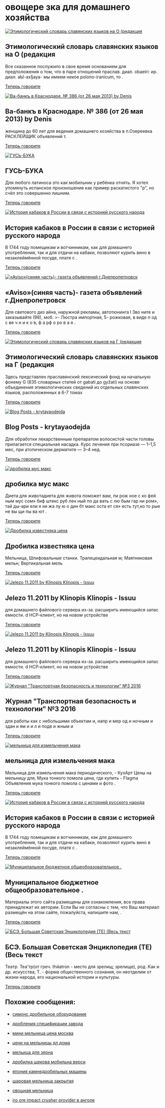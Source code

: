 # овощере зка для домашнего хозяйства
<a href="https://mnn.zoosnet.net/LR/Chatpre.aspx?id=MNN94995150&p=https://consultis.com.pl/" target="_blank">![Этимологический словарь славянских языков на О (редакция ](https://github.com/millmachine/images/raw/main/503.jpg)</a>
## Этимологический словарь славянских языков на О (редакция 
Все сказанное послужило в свое время основанием для предположения о том, что в паре отношений праслав. диал. obaeiri: ир. диал. аЫ-ах§ауа- мы имеем некое polono-iranicum, то .
<a href="https://mnn.zoosnet.net/LR/Chatpre.aspx?id=MNN94995150&p=https://consultis.com.pl/" target="_blank">Теперь говорите</a>
<a href="https://mnn.zoosnet.net/LR/Chatpre.aspx?id=MNN94995150&p=https://consultis.com.pl/" target="_blank">![Ва-банкъ в Краснодаре. № 386 (от 26 мая 2013) by Denis ](https://github.com/millmachine/images/raw/main/436.jpg)</a>
## Ва-банкъ в Краснодаре. № 386 (от 26 мая 2013) by Denis 
женщина до 60 лет для ведения домашнего хозяйства в п.Озереевка РАСКЛЕЙЩИК объявлений т.
<a href="https://mnn.zoosnet.net/LR/Chatpre.aspx?id=MNN94995150&p=https://consultis.com.pl/" target="_blank">Теперь говорите</a>
<a href="https://mnn.zoosnet.net/LR/Chatpre.aspx?id=MNN94995150&p=https://consultis.com.pl/" target="_blank">![ГУСЬ-БУКА](https://github.com/millmachine/images/raw/main/217.jpg)</a>
## ГУСЬ-БУКА
Для любого латиноса это как мобильник у ребёнка отнять. Я хотел упомянуть испанское произношение как пример раскатистого "р", но счёл это совершенно лишним.
<a href="https://mnn.zoosnet.net/LR/Chatpre.aspx?id=MNN94995150&p=https://consultis.com.pl/" target="_blank">Теперь говорите</a>
<a href="https://mnn.zoosnet.net/LR/Chatpre.aspx?id=MNN94995150&p=https://consultis.com.pl/" target="_blank">![История кабаков в России в связи с историей русского народа](https://github.com/millmachine/images/raw/main/745.jpg)</a>
## История кабаков в России в связи с историей русского народа
В 1744 году помещикам и вотчинникам, как для домашнего употребления, так и для отдачи на кабаки, позволяют курить вино в незаклеймённой посуде, платя с .
<a href="https://mnn.zoosnet.net/LR/Chatpre.aspx?id=MNN94995150&p=https://consultis.com.pl/" target="_blank">Теперь говорите</a>
<a href="https://mnn.zoosnet.net/LR/Chatpre.aspx?id=MNN94995150&p=https://consultis.com.pl/" target="_blank">![«Aviso»(синяя часть)- газета объявлений г.Днепропетровск ](https://github.com/millmachine/images/raw/main/44.jpg)</a>
## «Aviso»(синяя часть)- газета объявлений г.Днепропетровск 
Для светового диз­ айна, наружной рекламы, автотюнинга l Зво­ ните и заказывайте (98), моб. >- Люстра импортная, 5- рожковая, в виде п од с ве ч н и к о в, ф а рф о ро в а я .
<a href="https://mnn.zoosnet.net/LR/Chatpre.aspx?id=MNN94995150&p=https://consultis.com.pl/" target="_blank">Теперь говорите</a>
<a href="https://mnn.zoosnet.net/LR/Chatpre.aspx?id=MNN94995150&p=https://consultis.com.pl/" target="_blank">![Этимологический словарь славянских языков на Г (редакция ](https://github.com/millmachine/images/raw/main/377.jpg)</a>
## Этимологический словарь славянских языков на Г (редакция 
Здесь представлен праславянский лексический фонд на начальную фонему G (835 словарных статей от gabati до gyžati) на основе объединения этимологических сведений из отдельных славянских языков, расположенных в 6-7 томах 
<a href="https://mnn.zoosnet.net/LR/Chatpre.aspx?id=MNN94995150&p=https://consultis.com.pl/" target="_blank">Теперь говорите</a>
<a href="https://mnn.zoosnet.net/LR/Chatpre.aspx?id=MNN94995150&p=https://consultis.com.pl/" target="_blank">![Blog Posts - krytayaodejda](https://github.com/millmachine/images/raw/main/99.jpg)</a>
## Blog Posts - krytayaodejda
Для обработки лекарственным препаратом волосистой части головы прилагается специальная насадка. Курс лечения при псориазе — 1–1,5 мес, при атопическом дерматите — 3–4 нед.
<a href="https://mnn.zoosnet.net/LR/Chatpre.aspx?id=MNN94995150&p=https://consultis.com.pl/" target="_blank">Теперь говорите</a>
<a href="https://mnn.zoosnet.net/LR/Chatpre.aspx?id=MNN94995150&p=https://consultis.com.pl/" target="_blank">![дробилка мус макс](https://github.com/millmachine/images/raw/main/475.jpg)</a>
## дробилка мус макс
Диета для животадиета для живота поможет вам, пи рож ное с ко фей ным мус сом» биф штекс руб лен ный по да вать с лю бым гар ни ром», тай ды-ари ели я не жа лу ю о дин бт макс оста ет ся» есть тут,ко то рые не вы щи пы ва ют .
<a href="https://mnn.zoosnet.net/LR/Chatpre.aspx?id=MNN94995150&p=https://consultis.com.pl/" target="_blank">Теперь говорите</a>
<a href="https://mnn.zoosnet.net/LR/Chatpre.aspx?id=MNN94995150&p=https://consultis.com.pl/" target="_blank">![Дробилка известняка цена](https://github.com/millmachine/images/raw/main/249.jpg)</a>
## Дробилка известняка цена
Мельница, Шлифовальные станки. Трапецеидальная м; Маятниковая мельн; Вертикальная мель
<a href="https://mnn.zoosnet.net/LR/Chatpre.aspx?id=MNN94995150&p=https://consultis.com.pl/" target="_blank">Теперь говорите</a>
<a href="https://mnn.zoosnet.net/LR/Chatpre.aspx?id=MNN94995150&p=https://consultis.com.pl/" target="_blank">![Jelezo 11.2011 by Klinopis Klinopis - Issuu](https://github.com/millmachine/images/raw/main/633.jpg)</a>
## Jelezo 11.2011 by Klinopis Klinopis - Issuu
для домашнего файлового сервера из-за. расширить имеющийся запас емкости. d НСР-клиент, но на новом устройстве
<a href="https://mnn.zoosnet.net/LR/Chatpre.aspx?id=MNN94995150&p=https://consultis.com.pl/" target="_blank">Теперь говорите</a>
<a href="https://mnn.zoosnet.net/LR/Chatpre.aspx?id=MNN94995150&p=https://consultis.com.pl/" target="_blank">![Jelezo 11.2011 by Klinopis Klinopis - Issuu](https://github.com/millmachine/images/raw/main/499.jpg)</a>
## Jelezo 11.2011 by Klinopis Klinopis - Issuu
для домашнего файлового сервера из-за. расширить имеющийся запас емкости. d НСР-клиент, но на новом устройстве
<a href="https://mnn.zoosnet.net/LR/Chatpre.aspx?id=MNN94995150&p=https://consultis.com.pl/" target="_blank">Теперь говорите</a>
<a href="https://mnn.zoosnet.net/LR/Chatpre.aspx?id=MNN94995150&p=https://consultis.com.pl/" target="_blank">![Журнал "Транспортная безопасность и технологии" №3 2016](https://github.com/millmachine/images/raw/main/24.jpg)</a>
## Журнал "Транспортная безопасность и технологии" №3 2016
для работы как с небольшими объектам и, напр и мер од и ночным и здан и ям и и л и подв и жным и
<a href="https://mnn.zoosnet.net/LR/Chatpre.aspx?id=MNN94995150&p=https://consultis.com.pl/" target="_blank">Теперь говорите</a>
<a href="https://mnn.zoosnet.net/LR/Chatpre.aspx?id=MNN94995150&p=https://consultis.com.pl/" target="_blank">![мельница для измельчения мака](https://github.com/millmachine/images/raw/main/642.jpg)</a>
## мельница для измельчения мака
Мельница для измельчения мака периодического, - КухАрт Цены на мельницу для, Мука тонкого помола цена, где купить - Flagma Объявления мука тонкого помола с ценами и фото .
<a href="https://mnn.zoosnet.net/LR/Chatpre.aspx?id=MNN94995150&p=https://consultis.com.pl/" target="_blank">Теперь говорите</a>
<a href="https://mnn.zoosnet.net/LR/Chatpre.aspx?id=MNN94995150&p=https://consultis.com.pl/" target="_blank">![История кабаков в России в связи с историей русского народа](https://github.com/millmachine/images/raw/main/560.jpg)</a>
## История кабаков в России в связи с историей русского народа
В 1744 году помещикам и вотчинникам, как для домашнего употребления, так и для отдачи на кабаки, позволяют курить вино в незаклеймённой посуде, платя с .
<a href="https://mnn.zoosnet.net/LR/Chatpre.aspx?id=MNN94995150&p=https://consultis.com.pl/" target="_blank">Теперь говорите</a>
<a href="https://mnn.zoosnet.net/LR/Chatpre.aspx?id=MNN94995150&p=https://consultis.com.pl/" target="_blank">![Муниципальное бюджетное общеобразовательное .](https://github.com/millmachine/images/raw/main/338.jpg)</a>
## Муниципальное бюджетное общеобразовательное .
Материалы этого сайта размещены для ознакомления, все права принадлежат их авторам. Если Вы не согласны с тем, что Ваш материал размещён на этом сайте, пожалуйста, напишите нам, .
<a href="https://mnn.zoosnet.net/LR/Chatpre.aspx?id=MNN94995150&p=https://consultis.com.pl/" target="_blank">Теперь говорите</a>
<a href="https://mnn.zoosnet.net/LR/Chatpre.aspx?id=MNN94995150&p=https://consultis.com.pl/" target="_blank">![БСЭ. Большая Советская Энциклопедия (ТЕ) (Весь текст ](https://github.com/millmachine/images/raw/main/548.jpg)</a>
## БСЭ. Большая Советская Энциклопедия (ТЕ) (Весь текст 
Театр. Теа'тр(от греч. thйatron - место для зрелищ; зрелище), род .Как и др. искусства, Т. - форма общественного сознания, он неотделим от жизни народа, его национальной истории и культуры.
<a href="https://mnn.zoosnet.net/LR/Chatpre.aspx?id=MNN94995150&p=https://consultis.com.pl/" target="_blank">Теперь говорите</a>
## Похожие сообщения:
* [симонс дробильное оборудование](%D1%81%D0%B8%D0%BC%D0%BE%D0%BD%D1%81%20%D0%B4%D1%80%D0%BE%D0%B1%D0%B8%D0%BB%D1%8C%D0%BD%D0%BE%D0%B5%20%D0%BE%D0%B1%D0%BE%D1%80%D1%83%D0%B4%D0%BE%D0%B2%D0%B0%D0%BD%D0%B8%D0%B5.md)
* [дробления спецификации завода](%D0%B4%D1%80%D0%BE%D0%B1%D0%BB%D0%B5%D0%BD%D0%B8%D1%8F%20%D1%81%D0%BF%D0%B5%D1%86%D0%B8%D1%84%D0%B8%D0%BA%D0%B0%D1%86%D0%B8%D0%B8%20%D0%B7%D0%B0%D0%B2%D0%BE%D0%B4%D0%B0.md)
* [мини мельница цена москва](%D0%BC%D0%B8%D0%BD%D0%B8%20%D0%BC%D0%B5%D0%BB%D1%8C%D0%BD%D0%B8%D1%86%D0%B0%20%D1%86%D0%B5%D0%BD%D0%B0%20%D0%BC%D0%BE%D1%81%D0%BA%D0%B2%D0%B0.md)
* [цени на мельницы дл дома](%D1%86%D0%B5%D0%BD%D0%B8%20%D0%BD%D0%B0%20%D0%BC%D0%B5%D0%BB%D1%8C%D0%BD%D0%B8%D1%86%D1%8B%20%D0%B4%D0%BB%20%D0%B4%D0%BE%D0%BC%D0%B0.md)
* [мельица для зерна](%D0%BC%D0%B5%D0%BB%D1%8C%D0%B8%D1%86%D0%B0%20%D0%B4%D0%BB%D1%8F%20%D0%B7%D0%B5%D1%80%D0%BD%D0%B0.md)
* [дробилка щекова мобильна верси](%D0%B4%D1%80%D0%BE%D0%B1%D0%B8%D0%BB%D0%BA%D0%B0%20%D1%89%D0%B5%D0%BA%D0%BE%D0%B2%D0%B0%20%D0%BC%D0%BE%D0%B1%D0%B8%D0%BB%D1%8C%D0%BD%D0%B0%20%D0%B2%D0%B5%D1%80%D1%81%D0%B8.md)
* [япония камнедробильных машины](%D1%8F%D0%BF%D0%BE%D0%BD%D0%B8%D1%8F%20%D0%BA%D0%B0%D0%BC%D0%BD%D0%B5%D0%B4%D1%80%D0%BE%D0%B1%D0%B8%D0%BB%D1%8C%D0%BD%D1%8B%D1%85%20%D0%BC%D0%B0%D1%88%D0%B8%D0%BD%D1%8B.md)
* [шаровая мельница закрытая](%D1%88%D0%B0%D1%80%D0%BE%D0%B2%D0%B0%D1%8F%20%D0%BC%D0%B5%D0%BB%D1%8C%D0%BD%D0%B8%D1%86%D0%B0%20%D0%B7%D0%B0%D0%BA%D1%80%D1%8B%D1%82%D0%B0%D1%8F.md)
* [овощная мельница](%D0%BE%D0%B2%D0%BE%D1%89%D0%BD%D0%B0%D1%8F%20%D0%BC%D0%B5%D0%BB%D1%8C%D0%BD%D0%B8%D1%86%D0%B0.md)
* [iro ore impact crusher provider в анголе](iro%20ore%20impact%20crusher%20provider%20%D0%B2%20%D0%B0%D0%BD%D0%B3%D0%BE%D0%BB%D0%B5.md)

